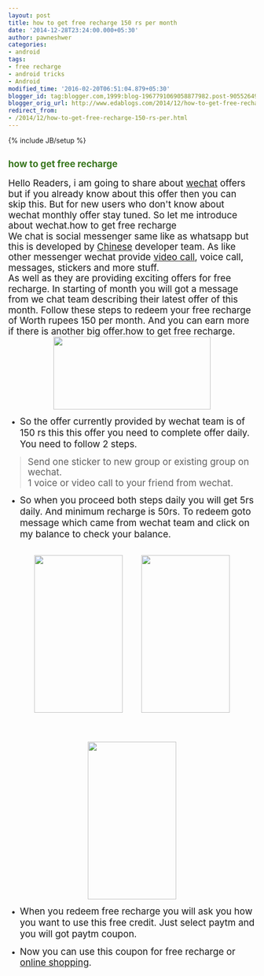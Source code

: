 ```yaml
---
layout: post
title: how to get free recharge 150 rs per month
date: '2014-12-28T23:24:00.000+05:30'
author: pawneshwer
categories:
- android
tags:
- free recharge
- android tricks
- Android
modified_time: '2016-02-20T06:51:04.879+05:30'
blogger_id: tag:blogger.com,1999:blog-1967791069058877982.post-9055264930212905333
blogger_orig_url: http://www.edablogs.com/2014/12/how-to-get-free-recharge-150-rs-per.html
redirect_from:
- /2014/12/how-to-get-free-recharge-150-rs-per.html
---
```


{% include JB/setup %}

<div dir="ltr" style="text-align: left;"><div><h2 style="text-align: left;"><span style="font-size: 14.0pt; line-height: 115%; mso-bidi-font-size: 12.0pt;"><span style="color: #38761d;">how to get free recharge </span></span></h2><span style="font-size: 14.0pt; line-height: 115%; mso-bidi-font-size: 12.0pt;">Hello Readers, i am going to share about <a href="http://www.wechatapp.com/en/" rel="homepage" target="_blank" title="WeChat">wechat</a> offers but if you already know about this offer then you can skip this. But for new users who don't know about wechat monthly offer stay tuned. So let me introduce about wechat.how to get free recharge</span></div><div><span style="font-size: 14.0pt; line-height: 115%; mso-bidi-font-size: 12.0pt;">We chat is social messenger same like as whatsapp but this is developed by <a href="http://en.wikipedia.org/wiki/Chinese_language" rel="wikipedia" target="_blank" title="Chinese language">Chinese</a> developer team. As like other messenger wechat provide <a href="http://en.wikipedia.org/wiki/Videotelephony" rel="wikipedia" target="_blank" title="Videotelephony">video call</a>, voice call, messages, stickers and more stuff.</span></div><div><span style="font-size: 14.0pt; line-height: 115%; mso-bidi-font-size: 12.0pt;">As well as they are providing exciting offers for free recharge. In starting of month you will got a message from we chat team describing their latest offer of this month. Follow these steps to redeem your free recharge of Worth rupees 150 per month. And you can earn more if there is another big offer.how to get free recharge.</span><br /><div style="clear: both; text-align: center;"><a href="http://www.trickspapa.com/wp-content/uploads/2014/12/wechat.png" style="margin-left: 1em; margin-right: 1em;"><img border="0" src="http://www.trickspapa.com/wp-content/uploads/2014/12/wechat.png" height="148" width="320" /></a></div></div><div><ul style="text-align: left;"><li><span style="font-size: 14.0pt; line-height: 115%; mso-bidi-font-size: 12.0pt;">So the offer currently provided by wechat team is of 150 rs this this offer you need to complete offer daily. You need to follow 2 steps.</span></li></ul></div><div style="text-align: left;"></div><blockquote><div style="text-align: left;"><span style="font-size: 14.0pt; line-height: 115%; mso-bidi-font-size: 12.0pt;">Send one sticker to new group or existing group on wechat.</span></div><div style="text-align: left;"><span style="font-size: 14.0pt; line-height: 115%; mso-bidi-font-size: 12.0pt;">1 voice or video call to your friend from wechat.</span></div></blockquote><div style="text-align: left;"></div><div><ul style="text-align: left;"><li><span style="font-size: 14.0pt; line-height: 115%; mso-bidi-font-size: 12.0pt;">So when you proceed both steps daily you will get 5rs daily. And minimum recharge is 50rs. To redeem goto message which came from wechat team and click on my balance to check your balance.</span></li></ul><br /><div style="clear: both; text-align: center;"><span style="font-size: 14.0pt; line-height: 115%; mso-bidi-font-size: 12.0pt;"><a href="http://www.trickspapa.com/wp-content/uploads/2014/12/Screenshot_2014-12-25-12-46-14.jpg" style="margin-left: 1em; margin-right: 1em;"><img border="0" src="http://www.trickspapa.com/wp-content/uploads/2014/12/Screenshot_2014-12-25-12-46-14.jpg" height="320" width="180" /></a><a href="http://www.trickspapa.com/wp-content/uploads/2014/12/Screenshot_2014-12-25-12-46-24.jpg" style="margin-left: 1em; margin-right: 1em;"><img border="0" src="http://www.trickspapa.com/wp-content/uploads/2014/12/Screenshot_2014-12-25-12-46-24.jpg" height="320" width="180" /></a></span></div><span style="font-size: 14.0pt; line-height: 115%; mso-bidi-font-size: 12.0pt;"><br /><br /></span><br /><div style="clear: both; text-align: center;"><span style="font-size: 14.0pt; line-height: 115%; mso-bidi-font-size: 12.0pt;"><a href="http://www.trickspapa.com/wp-content/uploads/2014/12/Screenshot_2014-12-25-12-46-39.jpg" style="margin-left: 1em; margin-right: 1em;"><img border="0" src="http://www.trickspapa.com/wp-content/uploads/2014/12/Screenshot_2014-12-25-12-46-39.jpg" height="320" width="180" /></a></span></div><span style="font-size: 14.0pt; line-height: 115%; mso-bidi-font-size: 12.0pt;"></span></div><div><ul style="text-align: left;"><li><span style="font-size: 14.0pt; line-height: 115%; mso-bidi-font-size: 12.0pt;">When you redeem free recharge you will ask you how you want to use this free credit. Just select paytm and you will got paytm coupon.</span></li></ul></div><div><ul style="text-align: left;"><li><span style="font-size: 14.0pt; line-height: 115%; mso-bidi-font-size: 12.0pt;">Now you can use this coupon for free recharge or <a href="http://en.wikipedia.org/wiki/Online_shopping" rel="wikipedia" target="_blank" title="Online shopping">online shopping</a>.</span></li></ul></div></div>